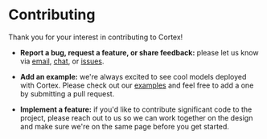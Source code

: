 # Contributing

Thank you for your interest in contributing to Cortex!

- **Report a bug, request a feature, or share feedback:** please let us know via [email](mailto:dewmal@ceylon.ap), [chat](https://gitter.im/getceylon/ceylon), or [issues](https://github.com/ceylonapp/ceylon/issues).

- **Add an example:** we're always excited to see cool models deployed with Cortex. Please check out our [examples](examples) and feel free to add a one by submitting a pull request.

- **Implement a feature:** if you'd like to contribute significant code to the project, please reach out to us so we can work together on the design and make sure we're on the same page before you get started.
